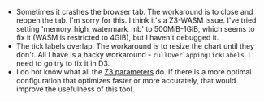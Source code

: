 * Sometimes it crashes the browser tab. The workaround is to close and reopen the tab. I'm sorry for this. I think it's a Z3-WASM issue. I've tried setting 'memory_high_watermark_mb' to 500MiB-1GiB, which seems to fix it (WASM is restricted to 4GiB), but I haven't debugged it. 
* The tick labels overlap. The workaround is to resize the chart until they don't. All I have is a hacky workaround - `cullOverlappingTickLabels`. I need to go try to fix it in D3.
* I do not know what all the [Z3 parameters](https://microsoft.github.io/z3guide/programming/Parameters/#global-parameters) do. If there is a more optimal configuration that optimizes faster or more accurately, that would improve the usefulness of this tool.
